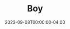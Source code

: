 ---
title: Boy
show_details:
- Writer: Anna Ziegler - wiki
Genres: 
- Play
Press:
- AMERICAN THEATRE: https://www.americantheatre.org/2015/08/06/keen-company-to-present-a-world-premiere-kilroy-play/
date: 2023-09-08T00:00:00-04:00
---
